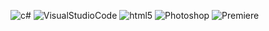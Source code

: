 ![c#](https://img.shields.io/badge/C%20Sharp-7f1ee6?style=for-the-badge&logo=c-sharp&logoColor=white)
![VisualStudioCode](https://img.shields.io/badge/Visual%20studio%20code-44adfc?style=for-the-badge&logo=visualstudiocode&logoColor=white)
![html5](https://img.shields.io/badge/HTML5-E34F26?style=for-the-badge&logo=html5&logoColor=white)
![Photoshop](https://img.shields.io/badge/photoshop-1063F5?style=for-the-badge&logo=adobe-photoshop&logoColor=white)
![Premiere](https://img.shields.io/badge/premiere-BB1CC8?style=for-the-badge&logo=adobe-premiere-pro&logoColor=white)

<!--
**brickernox/brickernox** is a ✨ _special_ ✨ repository because its `README.md` (this file) appears on your GitHub profile.

Here are some ideas to get you started:

- 🔭 I’m currently working on ...
- 🌱 I’m currently learning ...
- 👯 I’m looking to collaborate on ...
- 🤔 I’m looking for help with ...
- 💬 Ask me about ...
- 📫 How to reach me: ...
- 😄 Pronouns: ...
- ⚡ Fun fact: ...
-->
